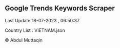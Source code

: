 

## Google Trends Keywords Scraper 
 
Last Update 18-07-2023 , 06:50:37

Country List :
VIETNAM.json



© Abdul Muttaqin 
